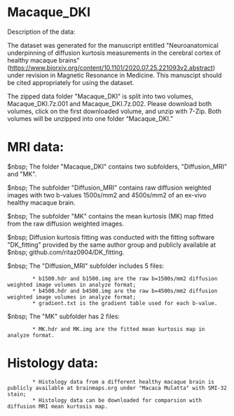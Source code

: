 # Macaque_DKI
Description of the data:

The dataset was generated for the manuscript entitled "Neuroanatomical underpinning of diffusion kurtosis measurements in the cerebral cortex of healthy macaque brains" (https://www.biorxiv.org/content/10.1101/2020.07.25.221093v2.abstract) under revision in Magnetic Resonance in Medicine. This manuscipt should be cited appropriately for using the dataset.

The zipped data folder "Macaque_DKI" is split into two volumes, Macaque_DKI.7z.001 and Macaque_DKI.7z.002. Please download both volumes, click on the first downloaded volume, and unzip with 7-Zip. Both volumes will be unzipped into one folder “Macaque_DKI.”

# MRI data:

$nbsp; The folder "Macaque_DKI" contains two subfolders, "Diffusion_MRI" and "MK".

$nbsp; The subfolder "Diffusion_MRI" contains raw diffusion weighted images with two b-values 1500s/mm2 and 4500s/mm2 of an ex-vivo healthy macaque brain.

$nbsp; The subfolder "MK" contains the mean kurtosis (MK) map fitted from the raw diffusion weighted images.

$nbsp; Diffusion kurtosis fitting was conducted with the fitting software "DK_fitting" provided by the same author group and publicly available at $nbsp; github.com/ritaz0904/DK_fitting.

$nbsp; The "Diffusion_MRI" subfolder includes 5 files:

            * b1500.hdr and b1500.img are the raw b=1500s/mm2 diffusion weighted image volumes in analyze format;
            * b4500.hdr and b4500.img are the raw b=4500s/mm2 diffusion weighted image volumes in analyze format;
            * gradient.txt is the gradient table used for each b-value.

$nbsp; The "MK" subfolder has 2 files:

            * MK.hdr and MK.img are the fitted mean kurtosis map in analyze format.

# Histology data:

            * Histology data from a different healthy macaque brain is publicly available at brainmaps.org under "Macaca Mulatta" with SMI-32 stain;
            * Histology data can be downloaded for comparsion with diffusion MRI mean kurtosis map.   
 
